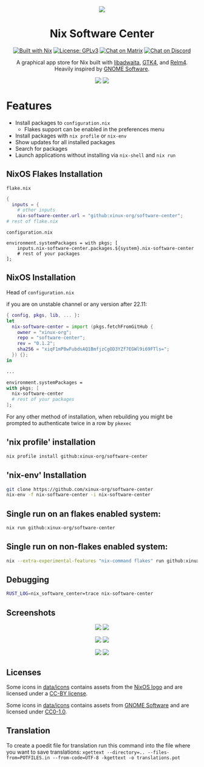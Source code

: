 <div align="center">

<img src="data/icons/org.xinux.NixSoftwareCenter.svg"/>

# Nix Software Center

[![Built with Nix][builtwithnix badge]][builtwithnix]
[![License: GPLv3][GPLv3 badge]][GPLv3]
[![Chat on Matrix][matrix badge]][matrix]
[![Chat on Discord][discord badge]][discord]

A graphical app store for Nix built with [libadwaita](https://gitlab.gnome.org/GNOME/libadwaita), [GTK4](https://www.gtk.org/), and [Relm4](https://relm4.org/). Heavily inspired by [GNOME Software](https://gitlab.gnome.org/GNOME/gnome-software).

<img src="data/screenshots/overview-light.png#gh-light-mode-only"/>
<img src="data/screenshots/overview-dark.png#gh-dark-mode-only"/>

</div>

# Features

- Install packages to `configuration.nix`
  - Flakes support can be enabled in the preferences menu
- Install packages with `nix profile` or `nix-env`
- Show updates for all installed packages
- Search for packages
- Launch applications without installing via `nix-shell` and `nix run`

## NixOS Flakes Installation

`flake.nix`

```nix
{
  inputs = {
    # other inputs
    nix-software-center.url = "github:xinux-org/software-center";
# rest of flake.nix
```

`configuration.nix`

```
environment.systemPackages = with pkgs; [
    inputs.nix-software-center.packages.${system}.nix-software-center
    # rest of your packages
];
```

## NixOS Installation

Head of `configuration.nix`

if you are on unstable channel or any version after 22.11:

```nix
{ config, pkgs, lib, ... }:
let
  nix-software-center = import (pkgs.fetchFromGitHub {
    owner = "xinux-org";
    repo = "software-center";
    rev = "0.1.2";
    sha256 = "xiqF1mP8wFubdsAQ1BmfjzCgOD3YZf7EGWl9i69FTls=";
  }) {};
in

...

environment.systemPackages =
with pkgs; [
  nix-software-center
  # rest of your packages
];
```

For any other method of installation, when rebuilding you might be prompted to authenticate twice in a row by `pkexec`

## 'nix profile' installation

```bash
nix profile install github:xinux-org/software-center
```

## 'nix-env' Installation

```bash
git clone https://github.com/xinux-org/software-center
nix-env -f nix-software-center -i nix-software-center
```

## Single run on an flakes enabled system:

```bash
nix run github:xinux-org/software-center
```

## Single run on non-flakes enabled system:

```bash
nix --extra-experimental-features "nix-command flakes" run github:xinux-org/software-center
```

## Debugging

```bash
RUST_LOG=nix_software_center=trace nix-software-center
```

## Screenshots

<p align="middle">
  <img src="data/screenshots/frontpage-light.png#gh-light-mode-only"/>
  <img src="data/screenshots/frontpage-dark.png#gh-dark-mode-only"/> 
</p>

<p align="middle">
  <img src="data/screenshots/application-light.png#gh-light-mode-only"/>
  <img src="data/screenshots/application-dark.png#gh-dark-mode-only"/> 
</p>

<p align="middle">
  <img src="data/screenshots/searchpage-light.png#gh-light-mode-only"/>
  <img src="data/screenshots/searchpage-dark.png#gh-dark-mode-only"/> 
</p>

## Licenses

Some icons in [data/icons](data/icons/) contains assets from the [NixOS logo](https://github.com/NixOS/nixos-artwork/tree/master/logo) and are licensed under a [CC-BY license](https://creativecommons.org/licenses/by/4.0/).

Some icons in [data/icons](data/icons/) contains assets from [GNOME Software](https://gitlab.gnome.org/GNOME/gnome-software/-/tree/main/data/icons/hicolor/scalable) and are licensed under [CC0-1.0](https://creativecommons.org/publicdomain/zero/1.0/).

[builtwithnix badge]: https://img.shields.io/badge/Built%20With-Nix-41439A?style=for-the-badge&logo=nixos&logoColor=white
[builtwithnix]: https://builtwithnix.org/
[GPLv3 badge]: https://img.shields.io/badge/License-GPLv3-blue.svg?style=for-the-badge
[GPLv3]: https://opensource.org/licenses/GPL-3.0
[matrix badge]: https://img.shields.io/badge/matrix-join%20chat-0cbc8c?style=for-the-badge&logo=matrix&logoColor=white
[matrix]: https://matrix.to/#/#snowflakeos:matrix.org
[discord badge]: https://img.shields.io/discord/1021080090676842506?color=7289da&label=Discord&logo=discord&logoColor=ffffff&style=for-the-badge
[discord]: https://discord.gg/6rWNMmdkgT

## Translation

To create a poedit file for translation run this command into the file where you want to save translations:
`xgettext --directory=.. --files-from=POTFILES.in --from-code=UTF-8 -kgettext -o translations.pot`